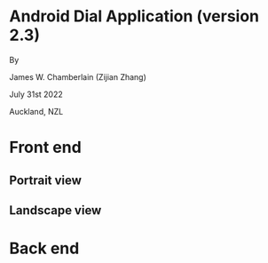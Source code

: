 # Android Dial Application (version 2.3)

By

James W. Chamberlain (Zijian Zhang)

July 31st 2022

Auckland, NZL

# Front end

## Portrait view



## Landscape view

# Back end


